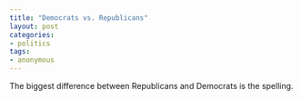 ```yaml
---
title: "Democrats vs. Republicans"
layout: post
categories:
- politics
tags:
- anonymous
---
```


The biggest difference between Republicans and Democrats is the spelling.